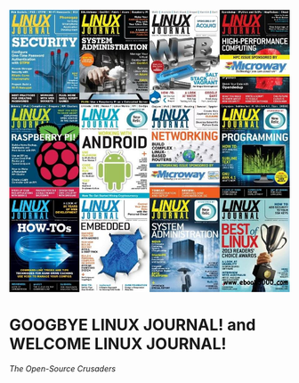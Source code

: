 <p align="center">
  <img src="https://raw.githubusercontent.com/acastroy/linuxjournal/master/img/Linux_Journal_Full-Year-Collection-2013.jpg" alt="2013 LINUX JOURNAL Collection - LINUX JOURNAL Since 1994: The Original Magazine of the Linux Community">
</p>

# GOOGBYE LINUX JOURNAL! and WELCOME LINUX JOURNAL!
_The Open-Source Crusaders_
